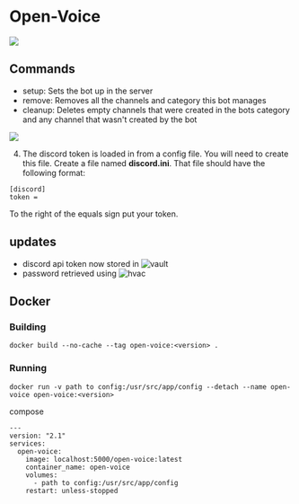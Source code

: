 # Open-Voice

![](./doc/openvoice.gif)

## Commands 
- setup: Sets the bot up in the server
- remove: Removes all the channels and category this bot manages
- cleanup: Deletes empty channels that were created in the bots category and any channel that wasn't created by the bot


![](./doc/Setup.PNG)



4. The discord token is loaded in from a config file. You will need to create this file. Create a file named **discord.ini**. That file should have the following format:
```
[discord]
token = 

```
To the right of the equals sign put your token.

## updates 
- discord api token now stored in ![vault](https://www.vaultproject.io/)
- password retrieved using ![hvac](https://github.com/hvac/hvac)

## Docker
### Building
```
docker build --no-cache --tag open-voice:<version> .
```
### Running 
```
docker run -v path to config:/usr/src/app/config --detach --name open-voice open-voice:<version>
```
compose
```
---
version: "2.1"
services:
  open-voice:
    image: localhost:5000/open-voice:latest
    container_name: open-voice
    volumes:
      - path to config:/usr/src/app/config
    restart: unless-stopped

```
